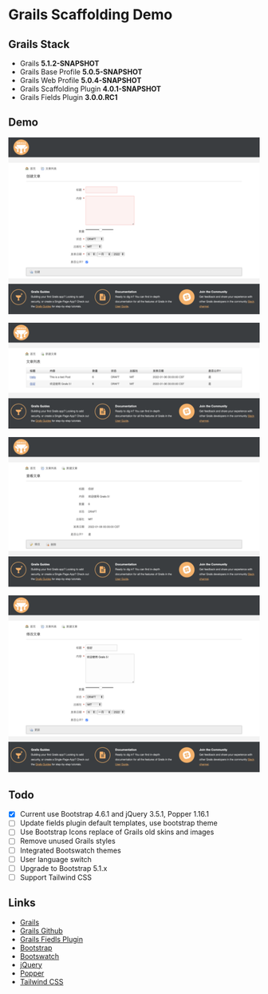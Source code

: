 # Grails Scaffolding Demo

## Grails Stack

- Grails **5.1.2-SNAPSHOT**
- Grails Base Profile **5.0.5-SNAPSHOT**
- Grails Web Profile **5.0.4-SNAPSHOT**
- Grails Scaffolding Plugin **4.0.1-SNAPSHOT**
- Grails Fields Plugin **3.0.0.RC1**

## Demo

![Create a Post](/screenshot/grails-5-1-2-scaffold-demo-create.png)

![Post List](/screenshot/grails-5-1-2-scaffold-demo-list.png)

![Show Post](/screenshot/grails-5-1-2-scaffold-demo-show.png)

![Edit a Post](/screenshot/grails-5-1-2-scaffold-demo-edit.png)

## Todo

- [x] Current use Bootstrap 4.6.1 and jQuery 3.5.1, Popper 1.16.1
- [ ] Update fields plugin default templates, use bootstrap theme
- [ ] Use Bootstrap Icons replace of Grails old skins and images
- [ ] Remove unused Grails styles
- [ ] Integrated Bootswatch themes
- [ ] User language switch
- [ ] Upgrade to Bootstrap 5.1.x
- [ ] Support Tailwind CSS

## Links

- [Grails](https://grails.org)
- [Grails Github](https://github.com/grails)
- [Grails Fiedls Plugin](https://grails-fields-plugin.github.io/grails-fields/)
- [Bootstrap](https://getbootstrap.com)
- [Bootswatch](https://bootswatch.com)
- [jQuery](https://jquery.com)
- [Popper](https://popper.js.org)
- [Tailwind CSS](https://tailwindcss.com)
